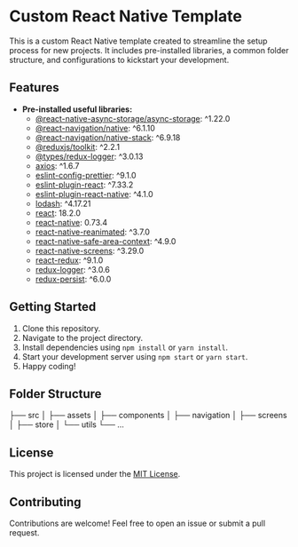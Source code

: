 # Custom React Native Template

This is a custom React Native template created to streamline the setup process for new projects. It includes pre-installed libraries, a common folder structure, and configurations to kickstart your development.

## Features

- **Pre-installed useful libraries:**
  - [@react-native-async-storage/async-storage](https://github.com/react-native-async-storage/async-storage): ^1.22.0
  - [@react-navigation/native](https://github.com/react-navigation/native): ^6.1.10
  - [@react-navigation/native-stack](https://github.com/react-navigation/native-stack): ^6.9.18
  - [@reduxjs/toolkit](https://github.com/reduxjs/toolkit): ^2.2.1
  - [@types/redux-logger](https://github.com/DefinitelyTyped/DefinitelyTyped/tree/master/types/redux-logger): ^3.0.13
  - [axios](https://github.com/axios/axios): ^1.6.7
  - [eslint-config-prettier](https://github.com/prettier/eslint-config-prettier): ^9.1.0
  - [eslint-plugin-react](https://github.com/yannickcr/eslint-plugin-react): ^7.33.2
  - [eslint-plugin-react-native](https://github.com/Intellicode/eslint-plugin-react-native): ^4.1.0
  - [lodash](https://github.com/lodash/lodash): ^4.17.21
  - [react](https://github.com/facebook/react): 18.2.0
  - [react-native](https://github.com/facebook/react-native): 0.73.4
  - [react-native-reanimated](https://github.com/software-mansion/react-native-reanimated): ^3.7.0
  - [react-native-safe-area-context](https://github.com/th3rdwave/react-native-safe-area-context): ^4.9.0
  - [react-native-screens](https://github.com/software-mansion/react-native-screens): ^3.29.0
  - [react-redux](https://github.com/reduxjs/react-redux): ^9.1.0
  - [redux-logger](https://github.com/LogRocket/redux-logger): ^3.0.6
  - [redux-persist](https://github.com/rt2zz/redux-persist): ^6.0.0

## Getting Started

1. Clone this repository.
2. Navigate to the project directory.
3. Install dependencies using `npm install` or `yarn install`.
4. Start your development server using `npm start` or `yarn start`.
5. Happy coding!

## Folder Structure

├── src
│ ├── assets
│ ├── components
│ ├── navigation
│ ├── screens
│ ├── store
│ └── utils
└── ...


## License

This project is licensed under the [MIT License](LICENSE).

## Contributing

Contributions are welcome! Feel free to open an issue or submit a pull request.
